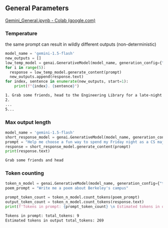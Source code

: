 ## General Parameters

[Gemini_General.ipynb - Colab (google.com)](https://colab.research.google.com/github/udacity/gemini-api-course/blob/main/demos/Gemini_General.ipynb)

### Temperature

 the same prompt can result in wildly different outputs (non-deterministic)

```python
model_name = 'gemini-1.5-flash'
new_outputs = []
low_temp_model = genai.GenerativeModel(model_name, generation_config={"temperature": 0})
for i in range(5):
  response = low_temp_model.generate_content(prompt)
  new_outputs.append(response.text)
for index, sentence in enumerate(new_outputs, start=1):
    print(f"{index}. {sentence}")
```

```txt
1. Grab some friends, head to the Engineering Library for a late-night coding session fueled by pizza and caffeine, and brainstorm solutions to a challenging LeetCode problem. 
2. 
...
5...
```

### Max output length

```python
model_name = 'gemini-1.5-flash'
short_response_model = genai.GenerativeModel(model_name, generation_config={"max_output_tokens": 5})
prompt = "Help me choose a fun way to spend my Friday night as a CS major at Berkeley in a single one-sentence idea"
response = short_response_model.generate_content(prompt)
print(response.text)
```

```txt
Grab some friends and head
```

### Token counting

```python
token_n_model = genai.GenerativeModel(model_name, generation_config={"temperature": 0.0})
poem_prompt = "Write me a poem about Berkeley's campus"

prompt_token_count = token_n_model.count_tokens(poem_prompt)
output_token_count = token_n_model.count_tokens(response.text)
print(f'Tokens in prompt: {prompt_token_count} \n Estimated tokens in output {output_token_count}')
```

```txt
Tokens in prompt: total_tokens: 9
Estimated tokens in output total_tokens: 269
```

## 
